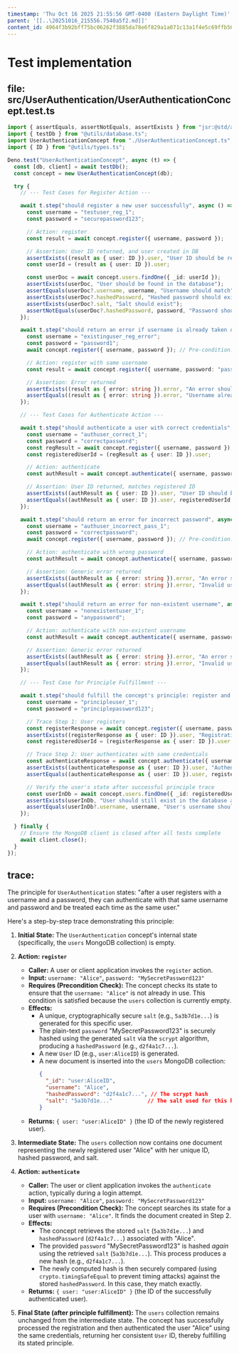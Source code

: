 ```yaml
---
timestamp: 'Thu Oct 16 2025 21:55:56 GMT-0400 (Eastern Daylight Time)'
parent: '[[..\20251016_215556.7540a5f2.md]]'
content_id: 4964f3b92bff75bc06262f3885da78e6f829a1a071c13a1f4e5c69ffb56120be
---
```


# Test implementation

## file: src/UserAuthentication/UserAuthenticationConcept.test.ts

```typescript
import { assertEquals, assertNotEquals, assertExists } from "jsr:@std/assert";
import { testDb } from "@utils/database.ts";
import UserAuthenticationConcept from "./UserAuthenticationConcept.ts";
import { ID } from "@utils/types.ts";

Deno.test("UserAuthenticationConcept", async (t) => {
  const [db, client] = await testDb();
  const concept = new UserAuthenticationConcept(db);

  try {
    // --- Test Cases for Register Action ---

    await t.step("should register a new user successfully", async () => {
      const username = "testuser_reg_1";
      const password = "securepassword123";

      // Action: register
      const result = await concept.register({ username, password });

      // Assertion: User ID returned, and user created in DB
      assertExists((result as { user: ID }).user, "User ID should be returned on successful registration");
      const userId = (result as { user: ID }).user;

      const userDoc = await concept.users.findOne({ _id: userId });
      assertExists(userDoc, "User should be found in the database");
      assertEquals(userDoc?.username, username, "Username should match");
      assertExists(userDoc?.hashedPassword, "Hashed password should exist");
      assertExists(userDoc?.salt, "Salt should exist");
      assertNotEquals(userDoc?.hashedPassword, password, "Password should be hashed, not stored in plain text");
    });

    await t.step("should return an error if username is already taken during registration", async () => {
      const username = "existinguser_reg_error";
      const password = "password1";
      await concept.register({ username, password }); // Pre-condition: Register user once

      // Action: register with same username
      const result = await concept.register({ username, password: "password2" });

      // Assertion: Error returned
      assertExists((result as { error: string }).error, "An error should be returned");
      assertEquals((result as { error: string }).error, "Username already taken.", "Error message should indicate username is taken");
    });

    // --- Test Cases for Authenticate Action ---

    await t.step("should authenticate a user with correct credentials", async () => {
      const username = "authuser_correct_1";
      const password = "correctpassword";
      const regResult = await concept.register({ username, password }); // Pre-condition: Register user
      const registeredUserId = (regResult as { user: ID }).user;

      // Action: authenticate
      const authResult = await concept.authenticate({ username, password });

      // Assertion: User ID returned, matches registered ID
      assertExists((authResult as { user: ID }).user, "User ID should be returned on successful authentication");
      assertEquals((authResult as { user: ID }).user, registeredUserId, "Authenticated user ID should match registered ID");
    });

    await t.step("should return an error for incorrect password", async () => {
      const username = "authuser_incorrect_pass_1";
      const password = "correctpassword";
      await concept.register({ username, password }); // Pre-condition: Register user

      // Action: authenticate with wrong password
      const authResult = await concept.authenticate({ username, password: "wrongpassword" });

      // Assertion: Generic error returned
      assertExists((authResult as { error: string }).error, "An error should be returned for incorrect password");
      assertEquals((authResult as { error: string }).error, "Invalid username or password.", "Error message should be generic for security");
    });

    await t.step("should return an error for non-existent username", async () => {
      const username = "nonexistentuser_1";
      const password = "anypassword";

      // Action: authenticate with non-existent username
      const authResult = await concept.authenticate({ username, password });

      // Assertion: Generic error returned
      assertExists((authResult as { error: string }).error, "An error should be returned for non-existent username");
      assertEquals((authResult as { error: string }).error, "Invalid username or password.", "Error message should be generic for security");
    });

    // --- Test Case for Principle Fulfillment ---

    await t.step("should fulfill the concept's principle: register and then authenticate successfully", async () => {
      const username = "principleuser_1";
      const password = "principlepassword123";

      // Trace Step 1: User registers
      const registerResponse = await concept.register({ username, password });
      assertExists((registerResponse as { user: ID }).user, "Registration should return a user ID as per principle");
      const registeredUserId = (registerResponse as { user: ID }).user;

      // Trace Step 2: User authenticates with same credentials
      const authenticateResponse = await concept.authenticate({ username, password });
      assertExists((authenticateResponse as { user: ID }).user, "Authentication should return a user ID as per principle");
      assertEquals((authenticateResponse as { user: ID }).user, registeredUserId, "Authenticated user ID should match registered ID");

      // Verify the user's state after successful principle trace
      const userInDb = await concept.users.findOne({ _id: registeredUserId });
      assertExists(userInDb, "User should still exist in the database after fulfilling the principle");
      assertEquals(userInDb?.username, username, "User's username should be consistent");
    });

  } finally {
    // Ensure the MongoDB client is closed after all tests complete
    await client.close();
  }
});
```

## trace:

The principle for `UserAuthentication` states: "after a user registers with a username and a password, they can authenticate with that same username and password and be treated each time as the same user."

Here's a step-by-step trace demonstrating this principle:

1. **Initial State:** The `UserAuthentication` concept's internal state (specifically, the `users` MongoDB collection) is empty.

2. **Action: `register`**
   * **Caller:** A user or client application invokes the `register` action.
   * **Input:** `username: "Alice"`, `password: "MySecretPassword123"`
   * **Requires (Precondition Check):** The concept checks its state to ensure that the `username: "Alice"` is not already in use. This condition is satisfied because the `users` collection is currently empty.
   * **Effects:**
     * A unique, cryptographically secure `salt` (e.g., `5a3b7d1e...`) is generated for this specific user.
     * The plain-text `password` "MySecretPassword123" is securely hashed using the generated `salt` via the `scrypt` algorithm, producing a `hashedPassword` (e.g., `d2f4a1c7...`).
     * A new `User` ID (e.g., `user:AliceID`) is generated.
     * A new document is inserted into the `users` MongoDB collection:
       ```json
       {
         "_id": "user:AliceID",
         "username": "Alice",
         "hashedPassword": "d2f4a1c7...", // The scrypt hash
         "salt": "5a3b7d1e..."           // The salt used for this hash
       }
       ```
   * **Returns:** `{ user: "user:AliceID" }` (the ID of the newly registered user).

3. **Intermediate State:** The `users` collection now contains one document representing the newly registered user "Alice" with her unique ID, hashed password, and salt.

4. **Action: `authenticate`**
   * **Caller:** The user or client application invokes the `authenticate` action, typically during a login attempt.
   * **Input:** `username: "Alice"`, `password: "MySecretPassword123"`
   * **Requires (Precondition Check):** The concept searches its state for a user with `username: "Alice"`. It finds the document created in Step 2.
   * **Effects:**
     * The concept retrieves the stored `salt` (`5a3b7d1e...`) and `hashedPassword` (`d2f4a1c7...`) associated with "Alice".
     * The provided `password` "MySecretPassword123" is hashed *again* using the retrieved `salt` (`5a3b7d1e...`). This process produces a new hash (e.g., `d2f4a1c7...`).
     * The newly computed hash is then securely compared (using `crypto.timingSafeEqual` to prevent timing attacks) against the stored `hashedPassword`. In this case, they match exactly.
   * **Returns:** `{ user: "user:AliceID" }` (the ID of the successfully authenticated user).

5. **Final State (after principle fulfillment):** The `users` collection remains unchanged from the intermediate state. The concept has successfully processed the registration and then authenticated the user "Alice" using the same credentials, returning her consistent `User` ID, thereby fulfilling its stated principle.

